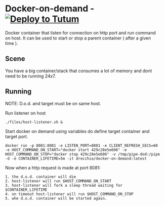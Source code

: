 # Docker-on-demand - [![Deploy to Tutum](https://s.tutum.co/deploy-to-tutum.png)](https://dashboard.tutum.co/stack/deploy/)

Docker container that listen for connection on http port and run command on host. It can be used to start or stop a parent container ( after a given time ).

Scene
-----
You have a big container/stack that consumes a lot of memory and dont need to be running 24x7.


Running
-------

NOTE: D.o.d. and target must be on same host.

Run listener on host

    ./files/host-listener.sh &

Start docker on demand using variables do define target container and target port.

    docker run -p 8081:8081 -e LISTEN_PORT=8081 -e CLIENT_REFRESH_SECS=60 -e HOST_COMMAND_ON_START="docker start 429c28e5e606" -e HOST_COMMAND_ON_STOP="docker stop 429c28e5e606" -v /tmp/pipe-dod:/pipe -d -e CONTAINER_LIFETIME=5m -it drecchia/docker-on-demand:latest

Now when a http request is made at port 8081:

    1. the d.o.d. container will die
    2. host-listener will run $HOST_COMMAND_ON_START 
    3. host-listener will fork a sleep thread waiting for $CONTAINER_LIFETIME
    4. on timeout host-listener will run $HOST_COMMAND_ON_STOP
    5. whe d.o.d. container will be started again.


